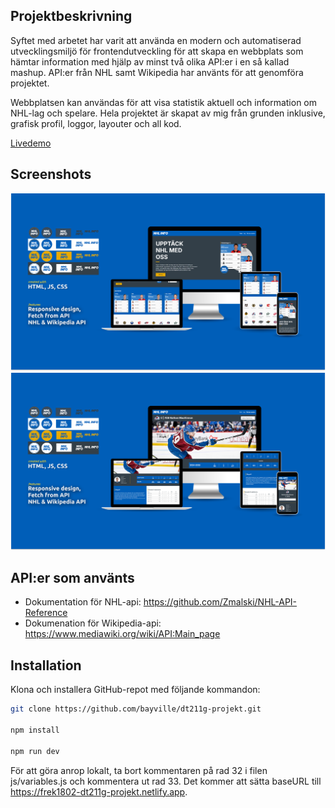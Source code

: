 ## Projektbeskrivning
Syftet med arbetet har varit att använda en modern och automatiserad utvecklingsmiljö för frontendutveckling för att skapa en webbplats som hämtar information med hjälp av minst två olika API:er i en så kallad mashup. API:er från NHL samt Wikipedia har använts för att genomföra projektet.

Webbplatsen kan användas för att visa statistik aktuell och information om NHL-lag och spelare.
Hela projektet är skapat av mig från grunden inklusive, grafisk profil, loggor, layouter och all kod.

[Livedemo](https://frek1802-dt211g-projekt.netlify.app)

## Screenshots
![NHL Project Screenshot](https://github.com/bayville/dt211g-projekt/blob/main/nhl1.png)
![NHL Project Screenshot](https://github.com/bayville/dt211g-projekt/blob/main/nhl2.png)


## API:er som använts
* Dokumentation för NHL-api: https://github.com/Zmalski/NHL-API-Reference
* Dokumenation för Wikipedia-api: https://www.mediawiki.org/wiki/API:Main_page

## Installation

Klona och installera GitHub-repot med följande kommandon:

```bash
git clone https://github.com/bayville/dt211g-projekt.git

npm install

npm run dev
```


För att göra anrop lokalt, ta bort kommentaren på rad 32 i filen js/variables.js och kommentera ut rad 33. Det kommer att sätta baseURL till https://frek1802-dt211g-projekt.netlify.app.


